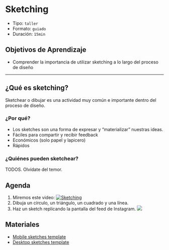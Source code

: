 # Sketching

- Tipo: `taller`
- Formato: `guiado`
- Duración: `15min`

## Objetivos de Aprendizaje

- Comprender la importancia de utilizar sketching a lo largo del proceso de
  diseño

***

## ¿Qué es sketching?

Sketchear o dibujar es una actividad muy común e importante dentro del proceso
de diseño.

### ¿Por qué?

- Los sketches son una forma de expresar y “materializar” nuestras ideas.
- Fáciles para compartir y recibir feedback
- Económicos (solo papel y lapicero)
- Rápidos

### ¿Quiénes pueden sketchear?

TODOS. Olvídate del temor.

## Agenda

1. Miremos este video:
   [![Sketching](https://img.youtube.com/vi/L1pBhHjGKvI/0.jpg)](https://youtu.be/L1pBhHjGKvI?t=23m00s)
2. Dibuja un círculo, un triángulo, un cuadrado y una línea.
3. Haz un sketch replicando la pantalla del feed de Instagram.
   ![](https://68.media.tumblr.com/3c84f9684e9717224c126a4bb3d53e20/tumblr_inline_obae6aJ6lz1svf3j7_540.jpg)

## Materiales

- [Mobile sketches template](https://drive.google.com/open?id=0B0NdG2VNCDPzRHRXdk96VDFFd2M)
- [Desktop sketches template](https://drive.google.com/open?id=0B0NdG2VNCDPzaWRsQXNpSWtSQ1U)
